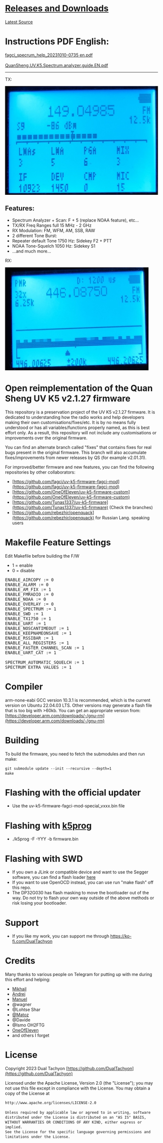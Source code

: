 # [Releases and Downloads](https://github.com/RE3CON/uv-k5-firmware-fagci-mod/releases)<br/>
[Latest Source](https://github.com/RE3CON/uv-k5-firmware-fagci-mod/archive/refs/heads/main.zip)

# Instructions PDF English:
[fagci_specrum_help_20231010-0735 en.pdf](http://quansheng.v6.navy/docs/fagci_specrum_help_20231010-0735%20en.pdf)
<br/><br/>
[QuanSheng.UV.K5.Spectrum.analyzer.guide.EN.pdf](http://quansheng.v6.navy/docs/QuanSheng.UV.K5.Spectrum.analyzer.guide.EN.pdf) 
<hr/>

TX:

<a href="/docs/img/display6.jpg"><img src="/docs/img/display6m.jpg" /></a>

## Features:
- Spectrum Analyzer + Scan: F + 5 (replace NOAA feature), etc...
- TX/RX Freq Ranges full 15 MHz - 2 GHz
- RX Modulation:
FM, WFM, AM, SSB, RAW
- 2 different Tone Burst:
- Repeater default Tone 1750 Hz: Sidekey F2 + PTT
- NOAA Tone-Squelch 1050 Hz: Sidekey S1
- ...and much more...

RX:

<a href="/docs/img/display3.jpg"><img src="/docs/img/display3m.jpg" /></a>

# Open reimplementation of the Quan Sheng UV K5 v2.1.27 firmware

This repository is a preservation project of the UV K5 v2.1.27 firmware.
It is dedicated to understanding how the radio works and help developers making their own customisations/fixes/etc.
It is by no means fully understood or has all variables/functions properly named, as this is best effort only.
As a result, this repository will not include any customisations or improvements over the original firmware.

You can find an alternate branch called "fixes" that contains fixes for real bugs present in the original firmware.
This branch will also accumulate fixes/improvements from newer releases by QS (for example v2.01.31).

For improved/better firmware and new features, you can find the following repositories by other collaborators:

* [https://github.com/fagci/uv-k5-firmware-fagci-mod](https://github.com/fagci/uv-k5-firmware-fagci-mod)
* [https://github.com/OneOfEleven/uv-k5-firmware-custom](https://github.com/OneOfEleven/uv-k5-firmware-custom)
* [https://github.com/Tunas1337/uv-k5-firmware](https://github.com/Tunas1337/uv-k5-firmware) (Check the branches)
* [https://github.com/rebezhir/openquack](https://github.com/rebezhir/openquack) for Russian Lang. speaking users

# Makefile Feature Settings
Edit Makefile before building the F/W

- 1 = enable
- 0 = disable
<pre>
ENABLE_AIRCOPY := 0
ENABLE_ALARM := 0
ENABLE_AM_FIX := 1
ENABLE_FMRADIO := 0
ENABLE_NOAA := 0
ENABLE_OVERLAY := 0
ENABLE_SPECTRUM := 1
ENABLE_SWD := 1
ENABLE_TX1750 := 1
ENABLE_UART := 1
ENABLE_NOSCANTIMEOUT := 1
ENABLE_KEEPNAMEONSAVE := 1
ENABLE_RSSIBAR := 1
ENABLE_ALL_REGISTERS := 1
ENABLE_FASTER_CHANNEL_SCAN := 1
ENABLE_UART_CAT := 1

SPECTRUM_AUTOMATIC_SQUELCH := 1
SPECTRUM_EXTRA_VALUES := 1
</pre>

# Compiler

arm-none-eabi GCC version 10.3.1 is recommended, which is the current version on Ubuntu 22.04.03 LTS.
Other versions may generate a flash file that is too big with >60kb.
You can get an appropriate version from: [https://developer.arm.com/downloads/-/gnu-rm](https://developer.arm.com/downloads/-/gnu-rm)

# Building

To build the firmware, you need to fetch the submodules and then run make:
```
git submodule update --init --recursive --depth=1
make
```

# Flashing with the official updater

* Use the uv-k5-firmware-fagci-mod-special_vxxx.bin file

# Flashing with [k5prog](https://github.com/piotr022/k5prog)

* ./k5prog -F -YYY -b firmware.bin

# Flashing with SWD

* If you own a JLink or compatible device and want to use the Segger software, you can find a flash loader [here](https://github.com/DualTachyon/dp32g030-flash-loader)
* If you want to use OpenOCD instead, you can use run "make flash" off this repo.
* The DP32G030 has flash masking to move the bootloader out of the way. Do not try to flash your own way outside of the above methods or risk losing your bootloader.

# Support

* If you like my work, you can support me through https://ko-fi.com/DualTachyon

# Credits

Many thanks to various people on Telegram for putting up with me during this effort and helping:

* [Mikhail](https://github.com/fagci/)
* [Andrej](https://github.com/Tunas1337)
* [Manuel](https://github.com/manujedi)
* @wagner
* @Lohtse Shar
* [@Matoz](https://github.com/spm81)
* @Davide
* @Ismo OH2FTG
* [OneOfEleven](https://github.com/OneOfEleven)
* and others I forget

# License

Copyright 2023 Dual Tachyon
[https://github.com/DualTachyon](https://github.com/DualTachyon)

Licensed under the Apache License, Version 2.0 (the "License");
you may not use this file except in compliance with the License.
You may obtain a copy of the License at

    http://www.apache.org/licenses/LICENSE-2.0

    Unless required by applicable law or agreed to in writing, software
    distributed under the License is distributed on an "AS IS" BASIS,
    WITHOUT WARRANTIES OR CONDITIONS OF ANY KIND, either express or implied.
    See the License for the specific language governing permissions and
    limitations under the License.

